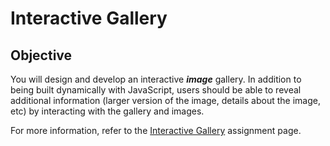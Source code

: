 # Interactive Gallery

## Objective
You will design and develop an interactive ***image*** gallery. In addition to being built dynamically with JavaScript, users should be able to reveal additional information (larger version of the image, details about the image, etc) by interacting with the gallery and images.  

For more information, refer to the [Interactive Gallery](https://imdac.github.io/mtm6302/assignments/interactive-gallery.html) assignment page.